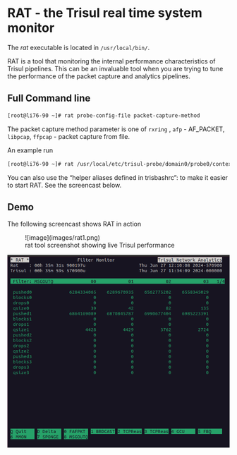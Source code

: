 # RAT - the Trisul real time system monitor

The *rat* executable is located in `/usr/local/bin/`.

RAT is a tool that monitoring the internal performance characteristics
of Trisul pipelines. This can be an invaluable tool when you are trying
to tune the performance of the packet capture and analytics pipelines.

## Full Command line

```bash
[root@li76-90 ~]# rat probe-config-file packet-capture-method
```

The packet capture method parameter is one of `rxring` , `afp` -
AF_PACKET, `libpcap`, `ffpcap` - packet capture from file.

An example run

```bash
[root@li76-90 ~]# rat /usr/local/etc/trisul-probe/domain0/probe0/context0/trisulProbeConfig.xml rxring 
```

You can also use the “helper aliases defined in trisbashrc”: to make it
easier to start RAT. See the screencast below.

## Demo

The following screencast shows RAT in action

<figure>![image](images/rat1.png)<figcaption>rat tool screenshot showing live Trisul performance</figcaption></figure>

![image](./images/rat2.png)
